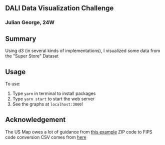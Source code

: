 ## DALI Data Visualization Challenge

### Julian George, 24W

## Summary

Using d3 (in several kinds of implementations), I visualized some data from the "Super Store" Dataset

## Usage

To use:

1. Type `yarn` in terminal to install packages
2. Type `yarn start` to start the web server
3. See the graphs at `localhost:3000`!

## Acknowledgement

The US Map owes a lot of guidance from [this example](https://observablehq.com/@d3/bubble-map/2?collection=@d3/d3-geo)
ZIP code to FIPS code conversion CSV comes from [here](https://data.world/niccolley/us-zipcode-to-county-state)
